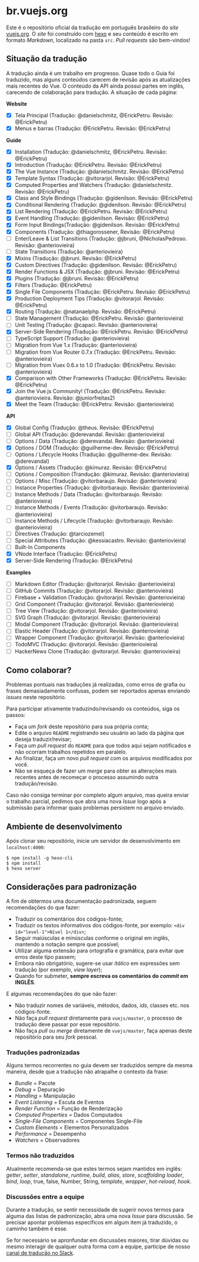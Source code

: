 # br.vuejs.org

Este é o repositório oficial da tradução em português brasileiro do _site_ [vuejs.org](http://www.vuejs.org/). O _site_ foi construído com [hexo](http://hexo.io/) e seu conteúdo é escrito em formato _Markdown_, localizado na pasta `src`. _Pull requests_ são bem-vindos!

## Situação da tradução

A tradução ainda é um trabalho em progresso. Quase todo o Guia foi traduzido, mas alguns conteúdos carecem de revisão após as atualizações mais recentes do Vue. O conteúdo da API ainda possui partes em inglês, carecendo de colaboração para tradução. A situação de cada página:

**Website**
- [x] Tela Principal (Tradução: @danielschmitz, @ErickPetru. Revisão: @ErickPetru)
- [x] Menus e barras (Tradução: @ErickPetru. Revisão: @ErickPetru)

**Guide**
- [X] Installation (Tradução: @danielschmitz, @ErickPetru. Revisão: @ErickPetru)
- [X] Introduction (Tradução: @ErickPetru. Revisão: @ErickPetru)
- [X] The Vue Instance (Tradução: @danielschmitz. Revisão: @ErickPetru)
- [X] Template Syntax (Tradução: @vitorarjol. Revisão: @ErickPetru)
- [X] Computed Properties and Watchers (Tradução: @danielschmitz. Revisão: @ErickPetru)
- [X] Class and Style Bindings (Tradução: @gidenilson. Revisão: @ErickPetru)
- [X] Conditional Rendering (Tradução: @gidenilson. Revisão: @ErickPetru)
- [X] List Rendering (Tradução: @ErickPetru. Revisão: @ErickPetru)
- [X] Event Handling (Tradução: @gidenilson. Revisão: @ErickPetru)
- [X] Form Input Bindings(Tradução: @gidenilson. Revisão: @ErickPetru)
- [X] Components (Tradução: @thiagorossener, Revisão: @ErickPetru)
- [ ] Enter/Leave & List Transitions (Tradução: @jbruni, @NicholasPedroso. Revisão: @anteriovieira)
- [ ] State Transitions (Tradução: @anteriovieira)
- [X] Mixins (Tradução: @jbruni. Revisão: @ErickPetru)
- [X] Custom Directives (Tradução: @gidenilson. Revisão: @ErickPetru)
- [X] Render Functions & JSX (Tradução: @jbruni. Revisão: @ErickPetru)
- [x] Plugins (Tradução: @jbruni. Revisão: @ErickPetru)
- [x] Filters (Tradução: @ErickPetru)
- [X] Single File Components (Tradução: @ErickPetru. Revisão: @ErickPetru)
- [X] Production Deployment Tips (Tradução: @vitorarjol. Revisão: @ErickPetru)
- [X] Routing (Tradução: @natanaelphp. Revisão: @ErickPetru)
- [ ] State Management (Tradução: @ErickPetru. Revisão: @anteriovieira)
- [ ] Unit Testing (Tradução: @capaci. Revisão: @anteriovieira)
- [X] Server-Side Rendering (Tradução: @ErickPetru. Revisão: @ErickPetru)
- [ ] TypeScript Support (Tradução: @anteriovieira)
- [ ] Migration from Vue 1.x (Tradução: @anteriovieira)
- [ ] Migration from Vue Router 0.7.x (Tradução: @ErickPetru. Revisão: @anteriovieira)
- [ ] Migration from Vuex 0.6.x to 1.0 (Tradução: @ErickPetru. Revisão: @anteriovieira)
- [X] Comparison with Other Frameworks (Tradução: @ErickPetru. Revisão: @ErickPetru)
- [X] Join the Vue.js Community! (Tradução: @ErickPetru. Revisão: @anteriovieira. Revisão: @juniorfreitas2)
- [X] Meet the Team (Tradução: @ErickPetru. Revisão: @anteriovieira)

**API**
- [x] Global Config (Tradução: @theus. Revisão: @ErickPetru)
- [ ] Global API (Tradução: @derevandal. Revisão: @anteriovieira)
- [ ] Options / Data (Tradução: @derevandal. Revisão: @anteriovieira)
- [X] Options / DOM (Tradução: @guilherme-dev. Revisão: @ErickPetru)
- [ ] Options / Lifecycle Hooks (Tradução: @guilherme-dev. Revisão: @derevandal)
- [X] Options / Assets (Tradução: @kimuraz. Revisão: @ErickPetru)
- [ ] Options / Composition (Trandução: @kimuraz. Revisão: @anteriovieira)
- [ ] Options / Misc (Tradução: @vitorbaraujo. Revisão: @anteriovieira)
- [ ] Instance Properties (Tradução: @vitorbaraujo. Revisão: @anteriovieira)
- [ ] Instance Methods / Data (Tradução: @vitorbaraujo. Revisão: @anteriovieira)
- [ ] Instance Methods / Events (Tradução: @vitorbaraujo. Revisão: @anteriovieira)
- [ ] Instance Methods / Lifecycle (Tradução: @vitorbaraujo. Revisão: @anteriovieira)
- [ ] Directives (Tradução: @tarciozemel)
- [ ] Special Attributes (Tradução: @kessiacastro. Revisão: @anteriovieira)
- [ ] Built-In Components
- [X] VNode Interface (Tradução: @ErickPetru)
- [X] Server-Side Rendering (Tradução: @ErickPetru)

**Examples**
- [ ] Markdown Editor (Tradução: @vitorarjol. Revisão: @anteriovieira)
- [ ] GitHub Commits (Tradução: @vitorarjol. Revisão: @anteriovieira)
- [ ] Firebase + Validation (Tradução: @vitorarjol. Revisão: @anteriovieira)
- [ ] Grid Component (Tradução: @vitorarjol. Revisão: @anteriovieira)
- [ ] Tree View (Tradução: @vitorarjol. Revisão: @anteriovieira)
- [ ] SVG Graph (Tradução: @vitorarjol. Revisão: @anteriovieira)
- [ ] Modal Component (Tradução: @vitorarjol. Revisão: @anteriovieira)
- [ ] Elastic Header (Tradução: @vitorarjol. Revisão: @anteriovieira)
- [ ] Wrapper Component (Tradução: @vitorarjol. Revisão: @anteriovieira)
- [ ] TodoMVC (Tradução: @vitorarjol. Revisão: @anteriovieira)
- [ ] HackerNews Clone (Tradução: @vitorarjol. Revisão: @anteriovieira)

## Como colaborar?

Problemas pontuais nas traduções já realizadas, como erros de grafia ou frases demasiadamente confusas, podem ser reportados apenas enviando *issues* neste repositório.

Para participar ativamente traduzindo/revisando os conteúdos, siga os passos:

- Faça um _fork_ deste repositório para sua própria conta;
- Edite o arquivo `README` registrando seu usuário ao lado da página que deseja traduzir/revisar;
- Faça um _pull request_ do `README` para que todos aqui sejam notificados e não ocorram trabalhos repetidos em paralelo.
- Ao finalizar, faça um novo _pull request_ com os arquivos modificados por você.
- Não se esqueça de fazer um _merge_ para obter as alterações mais recentes antes de recomeçar o processo assumindo outra tradução/revisão.

Caso não consiga terminar por completo algum arquivo, mas queira enviar o trabalho parcial, pedimos que abra uma nova _Issue_ logo após a submissão para informar quais problemas persistem no arquivo enviado.

## Ambiente de desenvolvimento

Após clonar seu repositório, inicie um servidor de desenvolvimento em `localhost:4000`:

```
$ npm install -g hexo-cli
$ npm install
$ hexo server
```

## Considerações para padronização

A fim de obtermos uma documentação padronizada, seguem recomendações do que fazer:

- Traduzir os comentários dos códigos-fonte;
- Traduzir os textos informativos dos códigos-fonte, por exemplo: `<div id="level-1">Nível 1</div>`;
- Seguir maiúsculas e minúsculas conforme o original em inglês, mantendo a notação sempre que possível;
- Utilizar alguma extensão para ortografia e gramática, para evitar que erros deste tipo passem;
- Embora não obrigatório, sugere-se usar _itálico_ em expressões sem tradução (por exemplo, _view layer_);
- Quando for submeter, **sempre escreva os comentários do _commit_ em INGLÊS**.

E algumas recomendações do que não fazer:

- Não traduzir nomes de variáveis, métodos, dados, _ids_, classes etc. nos códigos-fonte.
- Não faça _pull request_ diretamente para `vuejs/master`, o processo de tradução deve passar por esse repositório.
- Não faça _pull_ ou _merge_ diretamente de `vuejs/master`, faça apenas deste repositório para seu _fork_ pessoal.

### Traduções padronizadas

Alguns termos recorrentes no guia devem ser traduzidos sempre da mesma maneira, desde que a tradução não atrapalhe o contexto da frase:

- *Bundle* = Pacote
- *Debug* = Depuração
- *Handling* = Manipulação
- *Event Listening* = Escuta de Eventos
- *Render Function* = Função de Renderização
- *Computed Properties* = Dados Computados
- *Single-File Components* = Componentes Single-File
- *Custom Elements* = Elementos Personalizados
- *Performance* = Desempenho
- *Watchers* = Observadores

### Termos não traduzidos

Atualmente recomenda-se que estes termos sejam mantidos em inglês: _getter_, _setter_, _standalone_, _runtime_, _build_, _alias_, _store_, _scaffolding_ _loader_, _bind_, _loop_, true, false, Number, String, _template_, _wrapper_, _hot-reload_, _hook_.

### Discussões entre a equipe

Durante a tradução, se sentir necessidade de sugerir novos termos para alguma das listas de padronização, abra uma nova _Issue_ para discussão. Se precisar apontar problemas específicos em algum item já traduzido, o caminho também é esse.

Se for necessário se apronfundar em discussões maiores, tirar dúvidas ou mesmo interagir de qualquer outra forma com a equipe, participe de nosso [canal de tradução no Slack](https://vuejs-brasil.slack.com/messages/traducao).
